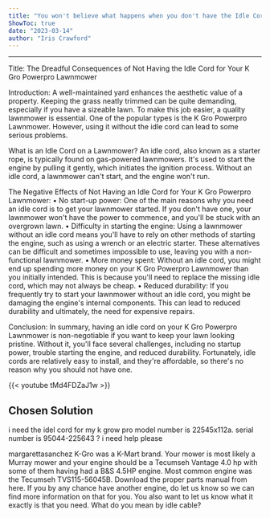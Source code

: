 ```yaml
---
title: "You won't believe what happens when you don't have the Idle Cord for your K Gro Powerpro Lawnmower!"
ShowToc: true 
date: "2023-03-14"
author: "Iris Crawford"
---
```

*****
Title: The Dreadful Consequences of Not Having the Idle Cord for Your K Gro Powerpro Lawnmower

Introduction:
A well-maintained yard enhances the aesthetic value of a property. Keeping the grass neatly trimmed can be quite demanding, especially if you have a sizeable lawn. To make this job easier, a quality lawnmower is essential. One of the popular types is the K Gro Powerpro Lawnmower. However, using it without the idle cord can lead to some serious problems. 

What is an Idle Cord on a Lawnmower?
An idle cord, also known as a starter rope, is typically found on gas-powered lawnmowers. It's used to start the engine by pulling it gently, which initiates the ignition process. Without an idle cord, a lawnmower can't start, and the engine won't run.

The Negative Effects of Not Having an Idle Cord for Your K Gro Powerpro Lawnmower:
• No start-up power: One of the main reasons why you need an idle cord is to get your lawnmower started. If you don't have one, your lawnmower won't have the power to commence, and you'll be stuck with an overgrown lawn.
• Difficulty in starting the engine: Using a lawnmower without an idle cord means you'll have to rely on other methods of starting the engine, such as using a wrench or an electric starter. These alternatives can be difficult and sometimes impossible to use, leaving you with a non-functional lawnmower.
• More money spent: Without an idle cord, you might end up spending more money on your K Gro Powerpro Lawnmower than you initially intended. This is because you'll need to replace the missing idle cord, which may not always be cheap.
• Reduced durability: If you frequently try to start your lawnmower without an idle cord, you might be damaging the engine's internal components. This can lead to reduced durability and ultimately, the need for expensive repairs.

Conclusion:
In summary, having an idle cord on your K Gro Powerpro Lawnmower is non-negotiable if you want to keep your lawn looking pristine. Without it, you'll face several challenges, including no startup power, trouble starting the engine, and reduced durability. Fortunately, idle cords are relatively easy to install, and they're affordable, so there's no reason why you should not have one.

{{< youtube tMd4FDZaJ1w >}} 



## Chosen Solution
 i need the idel cord for my k grow pro model number is 22545x112a. serial number is 95044-225643 ? i need help please

 margarettasanchez  K-Gro was a K-Mart brand. Your mower is most likely a Murray mower and your engine should be a Tecumseh Vantage 4.0 hp with some of them having had a B&S 4.5HP engine. Most common engine was the Tecumseh TVS115-56045B. Download the proper parts manual from here.
If you by any chance have another engine, do let us know so we can find more information on that for you.
You also want to let us know what it exactly is that you need. What do you mean by idle cable?




